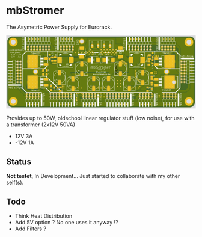 # mbStromer

The Asymetric Power Supply for Eurorack.

![pcb image](image01.png "Logo Title Text 1")

Provides up to 50W, oldschool linear regulator stuff (low noise), for use with a transformer (2x12V 50VA)
* 12V 3A
* -12V 1A

## Status

**Not testet**, In Development... Just started to collaborate with my other self(s).

## Todo

* Think Heat Distribution
* Add 5V option ? No one uses it anyway !?
* Add Filters ?
